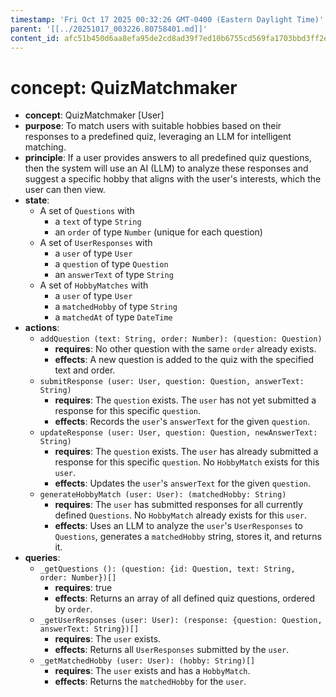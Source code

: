 ```yaml
---
timestamp: 'Fri Oct 17 2025 00:32:26 GMT-0400 (Eastern Daylight Time)'
parent: '[[../20251017_003226.80758401.md]]'
content_id: afc51b450d6aa8efa95de2cd8ad39f7ed10b6755cd569fa1703bbd3ff2e9c9ea
---
```


# concept: QuizMatchmaker

* **concept**: QuizMatchmaker \[User]
* **purpose**: To match users with suitable hobbies based on their responses to a predefined quiz, leveraging an LLM for intelligent matching.
* **principle**: If a user provides answers to all predefined quiz questions, then the system will use an AI (LLM) to analyze these responses and suggest a specific hobby that aligns with the user's interests, which the user can then view.
* **state**:
  * A set of `Questions` with
    * a `text` of type `String`
    * an `order` of type `Number` (unique for each question)
  * A set of `UserResponses` with
    * a `user` of type `User`
    * a `question` of type `Question`
    * an `answerText` of type `String`
  * A set of `HobbyMatches` with
    * a `user` of type `User`
    * a `matchedHobby` of type `String`
    * a `matchedAt` of type `DateTime`
* **actions**:
  * `addQuestion (text: String, order: Number): (question: Question)`
    * **requires**: No other question with the same `order` already exists.
    * **effects**: A new question is added to the quiz with the specified text and order.
  * `submitResponse (user: User, question: Question, answerText: String)`
    * **requires**: The `question` exists. The `user` has not yet submitted a response for this specific `question`.
    * **effects**: Records the `user`'s `answerText` for the given `question`.
  * `updateResponse (user: User, question: Question, newAnswerText: String)`
    * **requires**: The `question` exists. The `user` has already submitted a response for this specific `question`. No `HobbyMatch` exists for this `user`.
    * **effects**: Updates the `user`'s `answerText` for the given `question`.
  * `generateHobbyMatch (user: User): (matchedHobby: String)`
    * **requires**: The `user` has submitted responses for all currently defined `Questions`. No `HobbyMatch` already exists for this `user`.
    * **effects**: Uses an LLM to analyze the `user`'s `UserResponses` to `Questions`, generates a `matchedHobby` string, stores it, and returns it.
* **queries**:
  * `_getQuestions (): (question: {id: Question, text: String, order: Number})[]`
    * **requires**: true
    * **effects**: Returns an array of all defined quiz questions, ordered by `order`.
  * `_getUserResponses (user: User): (response: {question: Question, answerText: String})[]`
    * **requires**: The `user` exists.
    * **effects**: Returns all `UserResponses` submitted by the `user`.
  * `_getMatchedHobby (user: User): (hobby: String)[]`
    * **requires**: The `user` exists and has a `HobbyMatch`.
    * **effects**: Returns the `matchedHobby` for the `user`.
